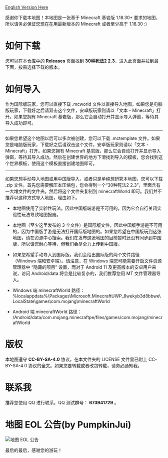 [English Version Here](https://github.com/YZBWDLT/Minecraft-Bedrock-World-30-Ways-to-Die-2/blob/main/README(en-US).md)

感谢你下载本地图！本地图是一张基于 Minecraft 基岩版 1.18.30+ 要求的地图，所以请务必保证您现在在用最新版本的 Minecraft 或者至少高于 1.18.30 :)

# 如何下载
您可以在本仓库中的 **Releases** 页面找到 **30种死法2 2.3**，进入此页面并拉到最下面，按需选择下载的版本。

# 如何导入
作为国际版玩家，您可以直接下载 .mcworld 文件以直接导入地图。如果您是电脑版玩家，下载好之后请双击这个文件，安卓版玩家则请以「文本 - Minecraft」打开。如果您拥有 Minecraft 基岩版，那么它会自动打开并显示导入弹窗，等待其导入成功即可。

-----

如果您希望这个地图以后可以多次被创建，您可以下载 .mctemplate 文件。如果您是电脑版玩家，下载好之后请双击这个文件，安卓版玩家则请以「文本 - Minecraft」打开。如果您拥有 Minecraft 基岩版，那么它会自动打开并显示导入弹窗，等待其导入成功。然后在创建世界的地方下滑找到导入的模板，您会找到这个世界模板，使用这个模板直接创建地图即可。

-----

如果您想手动导入地图或用中国版导入，或者只是单纯想研究本地图，您可以下载 .zip 文件。首先您需要解压本压缩包，您会得到一个“30种死法2 2.3”，里面含有一大堆文件的文件夹。然后将这个文件夹复制到 minecraftWorld 即可。我们并不推荐以这种方式导入地图，理由如下。
* 本地图使用了实验性玩法，因此中国版端游是不可用的，因为它会自行关闭实验性玩法导致地图报废。
* 本地图（至少这里发布的 3 个文件）是国际版文件，因此中国版手游是不可用的，因为中国版手游是无法打开国际版地图的。如果您希望在中国版玩到这张地图，请在资源中心搜索。我们在发布这张地图的目前暂时还没有同步到中国版，所以请您耐心等待，但我们会尽全力上传到中国版。
* 如果您希望手动导入到国际版，我们会给出国际版的两个文件路径（Windows 端和安卓端）。请注意，在 Windows 端您可能需要开启文件资源管理器中 “隐藏的项目” 设置，而对于 Android 11 及更高版本的安卓用户来说，访问 Android/data 将会是比较复杂的，我们推荐您用 MT 文件管理器导入。

* Windows 端 minecraftWorld 路径：  
%localappdata%\Packages\Microsoft.MinecraftUWP_8wekyb3d8bbwe\LocalState\games\com.mojang\minecraftWorld
* Android 端 minecraftWorld 路径：  
/Android/data/com.mojang.minecraftpe/files/games/com.mojang/minecraftWorld

# 版权
本地图遵守 **CC-BY-SA-4.0** 协议，在本文件夹的 LICENSE 文件里已附上 CC-BY-SA-4.0 协议的全文。如果您要转载或者改包转载，请务必通知我。

# 联系我
推荐您使用 QQ 进行联系，QQ 测试群号： **673941729** 。

# 地图 EOL 公告(by PumpkinJui)
![地图 EOL 公告](https://s2.loli.net/2023/07/25/ACV5bM7UlScLxhB.png)

最后的最后，感谢您的游玩！